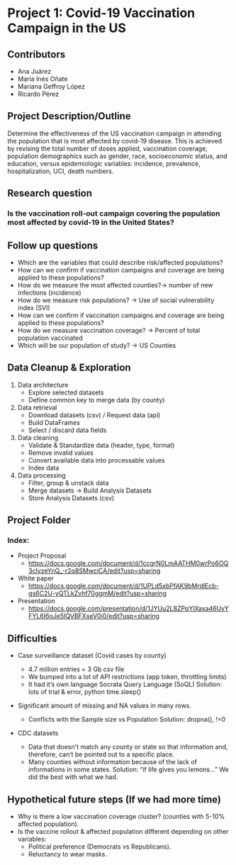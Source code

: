 # Project 1: Covid-19 Vaccination Campaign in the US

## Contributors
* Ana Juárez
* María Inés Oñate
* Mariana Geffroy López
* Ricardo Pérez

## Project Description/Outline

Determine the effectiveness of the US vaccination campaign in attending the population that is most affected by covid-19 disease. This is achieved by revising the total number of doses applied, vaccination coverage, population demographics such as gender, race, socioeconomic status, and education, versus epidemiologic variables: incidence, prevalence, hospitalization, UCI, death numbers.

## Research question
### Is the vaccination roll-out campaign covering the population most affected by covid-19 in the United States?

## Follow up questions

* Which are the variables that could describe risk/affected populations? 
* How can we confirm if vaccination campaigns and coverage are being applied to these populations?
* How do we measure the most affected counties?→ number of new infections (incidence)
* How do we measure risk populations? →  Use of social vulnerability index (SVI)
* How can we confirm if vaccination campaigns and coverage are being applied to these populations?
* How do we measure vaccination coverage? → Percent of total population vaccinated
* Which will be our population of study? → US Counties

## Data Cleanup & Exploration

1. Data architecture
   - Explore selected datasets
   - Define common key to merge data (by county)
2. Data retrieval
   - Download datasets (csv) / Request data (api)
   - Build DataFrames
   - Select / discard data fields 
3. Data cleaning
   - Validate & Standardize data (header, type, format)
   - Remove invalid values
   - Convert available data into processable values
   - Index data
4. Data processing
   - Filter, group & unstack data
   - Merge datasets → Build Analysis Datasets
   - Store Analysis Datasets (csv)

## Project Folder ## 
### Index: 
 * Project Proposal
   - https://docs.google.com/document/d/1ccgrN0LmAATHM0wrPo6OQ3clvzeYnQ_-r2q8SMwciCA/edit?usp=sharing
 * White paper
   - https://docs.google.com/document/d/1UPLd5xbPfAK9bMrdlEcb-gs6C2U-yQTLkZvhf70ggmM/edit?usp=sharing
 * Presentation 
   - https://docs.google.com/presentation/d/1JYUu2L8ZPqYlXaxa46UvYFYL6I6oJe5IQVBFXseV0i0/edit?usp=sharing

## Difficulties

* Case surveillance dataset (Covid cases by county)
  - 4.7 million entries = 3 Gb csv file 
  - We bumped into a lot of API restrictions (app token, throttling limits)
  - It had it’s own language Socrata Query Language (SoQL)
Solution: lots of trial & error, python time.sleep()

* Significant amount of missing and NA values in many rows.
  - Conflicts with the Sample size vs Population
Solution: dropna(), !=0

* CDC datasets
  - Data that doesn't match any county or state so that information and, therefore, can’t be pointed out to a specific place.
  - Many counties without information because of the lack of informations in some states. 
Solution: “if life gives you lemons…” We did the best with what we had. 

## Hypothetical future steps (If we had more time)

* Why is there a low vaccination coverage cluster? (counties with 5-10% affected population).
* Is the vaccine rollout & affected population different depending on other variables:
  - Political preference (Democrats vs Republicans).
  - Reluctancy to wear masks.




